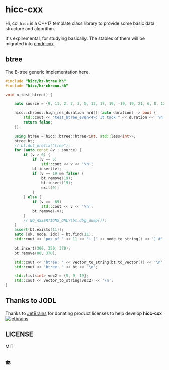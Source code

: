 # hicc-cxx

Hi, cc! `hicc` is a C++17 template class library to provide some basic data structure and algorithm.

It's expiremental, for studying basically. The stables of them will be migrated into [cmdr-cxx](https://github.com/hedzr/cmdr-cxx).


## btree

The B-tree generic implementation here.

```cpp
#include "hicc/hz-btree.hh"
#include "hicc/hz-chrono.hh"

void n_test_btree() {

    auto source = {9, 11, 2, 7, 3, 5, 13, 17, 19, -19, 19, 21, 6, 8, 12, 29, 31, 18, 20, 16, 14, 15, -15, 15, 1, -1, 1, 10, 33, 47, 28, 55, 56, 66, 78, 88, 89, 69, -69, 69};

    hicc::chrono::high_res_duration hrd([](auto duration) -> bool {
        std::cout << "test_btree_even<4>: It took " << duration << '\n';
        return false;
    });

    using btree = hicc::btree::btree<int, std::less<int>>;
    btree bt;
    // bt.dot_prefix("tree");
    for (auto const &v : source) {
        if (v > 0) {
            if (v == 5)
                std::cout << v << '\n';
            bt.insert(v);
            if (v == 19 && false) {
                bt.remove(19);
                bt.insert(19);
                exit(0);
            }
        } else {
            if (v == -69)
                std::cout << v << '\n';
            bt.remove(-v);
        }
        // NO_ASSERTIONS_ONLY(bt.dbg_dump());
    }
    assert(bt.exists(11));
    auto [ok, node, idx] = bt.find(11);
    std::cout << "pos of " << 11 << ": [" << node.to_string() << "] #" << idx << '\n';

    bt.insert(300, 350, 370);
    bt.remove(88, 370);

    std::cout << "btree: " << vector_to_string(bt.to_vector()) << '\n';
    std::cout << "btree: " << bt << '\n';

    std::list<int> vec2 = {5, 9, 19};
    std::cout << vector_to_string(vec2) << '\n';
}
```







## Thanks to JODL

Thanks to [JetBrains](https://www.jetbrains.com/?from=hicc-cxx) for donating product licenses to help develop **hicc-cxx** [![jetbrains](https://gist.githubusercontent.com/hedzr/447849cb44138885e75fe46f1e35b4a0/raw/bedfe6923510405ade4c034c5c5085487532dee4/jetbrains-variant-4.svg)](https://www.jetbrains.com/?from=hedzr/hicc-cxx)




## LICENSE

MIT


## 🔚



